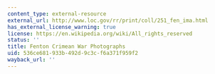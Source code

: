 ```yaml
---
content_type: external-resource
external_url: http://www.loc.gov/rr/print/coll/251_fen_ima.html
has_external_license_warning: true
license: https://en.wikipedia.org/wiki/All_rights_reserved
status: ''
title: Fenton Crimean War Photographs
uid: 536ce681-933b-492d-9c3c-f6a371f959f2
wayback_url: ''
---
```


